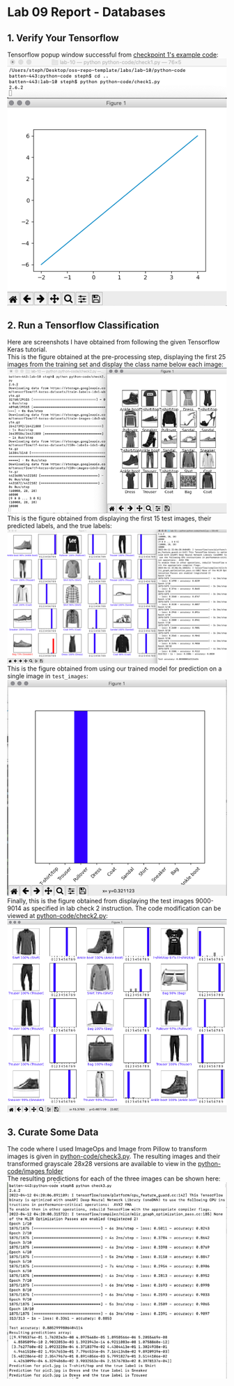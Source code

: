 # Lab 09 Report - Databases

## 1. Verify Your Tensorflow
Tensorflow popup window successful from [checkpoint 1's example code](https://github.com/listeph/oss-repo-template/tree/master/labs/lab-10/python-code/check1.py): \
![](/labs/lab-10/images/check1.png)

## 2. Run a Tensorflow Classification
Here are screenshots I have obtained from following the given Tensorflow Keras tutorial. \
This is the figure obtained at the pre-processing step, displaying the first 25 images from the training set and display the class name below each image: \
![](/labs/lab-10/images/check2-preprocessing.png) \
This is the figure obtained from displaying the first 15 test images, their predicted labels, and the true labels: \
![](/labs/lab-10/images/check2-test-images.png) \
This is the figure obtained from using our trained model for prediction on a single image in `test_images`: \
![](/labs/lab-10/images/check2-image-prediction.png) \
Finally, this is the figure obtained from displaying the test images 9000-9014 as specified in lab check 2 instruction. The code modification can be viewed at [python-code/check2.py](https://github.com/listeph/oss-repo-template/tree/master/labs/lab-10/python-code/check2.py): \
![](/labs/lab-10/images/check2-test-images-9000.png)

## 3. Curate Some Data
The code where I used ImageOps and Image from Pillow to transform images is given in [python-code/check3.py](https://github.com/listeph/oss-repo-template/tree/master/labs/lab-10/python-code/check3.py). The resulting images and their transformed grayscale 28x28 versions are available to view in the [python-code/images folder](https://github.com/listeph/oss-repo-template/tree/master/labs/lab-10/python-code/images)\
The resulting predictions for each of the three images can be shown here: \
![](/labs/lab-10/images/check3-predictions-array.png)